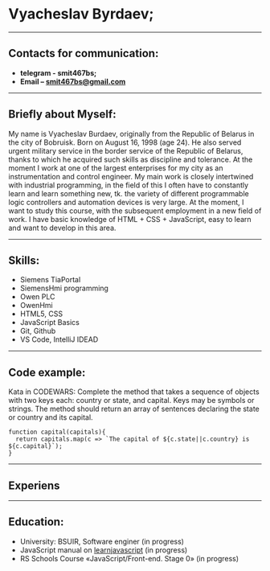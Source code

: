 # Vyacheslav Byrdaev;

***********

## Contacts for communication:

- **telegram - smit467bs;**
- **Email – smit467bs@gmail.com**

***********

## Briefly about Myself:

My name is Vyacheslav Burdaev, originally from the Republic of Belarus in the city of Bobruisk. Born on August 16,
1998 (age 24). He also served urgent military service in the border service of the Republic of Belarus, thanks to which
he acquired such skills as discipline and tolerance. At the moment I work at one of the largest enterprises for my city
as an instrumentation and control engineer. My main work is closely intertwined with industrial programming, in the
field of this I often have to constantly learn and learn something new, tk. the variety of different programmable logic
controllers and automation devices is very large. At the moment, I want to study this course, with the subsequent
employment in a new field of work. I have basic knowledge of HTML + CSS + JavaScript, easy to learn and want to develop
in this area.
***********
## Skills:
- Siemens TiaPortal
- SiemensHmi programming
- Owen PLC
- OwenHmi
- HTML5, CSS
- JavaScript Basics
- Git, Github
- VS Code, IntelliJ IDEAD
************************
## Code example:
Kata in CODEWARS: Complete the method that takes a sequence of objects with two keys each: country or state, and capital. Keys may be symbols or strings.
The method should return an array of sentences declaring the state or country and its capital.
```
function capital(capitals){
  return capitals.map(c => `The capital of ${c.state||c.country} is ${c.capital}`);
}
```
***************
## Experiens
*****************
## Education:

-  University: BSUIR, Software enginer (in progress)
- JavaScript manual on [learnjavascript](https://learn.javascript.ru/) (in progress)
- RS Schools Course «JavaScript/Front-end. Stage 0» (in progress)
